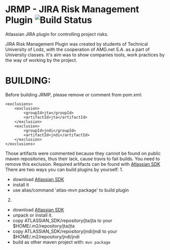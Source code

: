 # JRMP - JIRA Risk Management Plugin <img src="https://api.travis-ci.org/Augustyn/JRMP.svg?branch=master" alt="Build Status" style="max-width:100%;">

Atlassian JIRA plugin for controlling project risks.

JIRA Risk Management Plugin was created by students of Technical University of Lodz, with the cooperation of AMG.net S.A.
as a part of University classes. It's aim was to show companies tools, work practices by the way of working by the project.

# BUILDING:
Before building JRMP, please remove or comment <excludes/> from pom.xml:
```
<exclusions>
    <exclusion>
        <groupId>jta</groupId>
        <artifactId>jta</artifactId>
    </exclusion>
    <exclusion>
        <groupId>jndi</groupId>
        <artifactId>jndi</artifactId>
    </exclusion>
</exclusions>
```
Those artifacts were commented because they cannot be found on public maven repositories, thus their lack, cause travis
to fail builds. You need to remove this exclusion.
Required artifacts can be found with [Atlassian SDK](https://developer.atlassian.com/docs/getting-started/downloads)
There are two ways you can build plugins by yourself:
1.
  - download [Atlassian SDK](https://developer.atlassian.com/docs/getting-started/downloads)
  - install it
  - use alias/command 'atlas-mvn package' to build plugin
2.
  - download [Atlassian SDK](https://developer.atlassian.com/docs/getting-started/downloads)
  - unpack or install it.
  - copy ATLASSIAN_SDK/repository/jta/jta to your $HOME/.m2/repository/jta/jta
  - copy ATLASSIAN_SDK/repository/jndi/jndi to your $HOME/.m2/repository/jndi/jndi
  - build as other maven project with:
  `mvn package`

